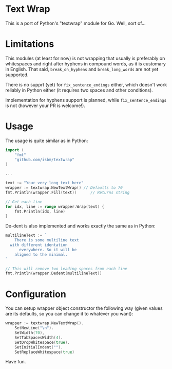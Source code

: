 # Text Wrap

This is a port of Python's "textwrap" module for Go. Well, sort of...

# Limitations

This modules (at least for now) is not wrapping that usually is
preferably on whitespaces and right after hyphens in compound words, 
as it is customary in English. That said, `break_on_hyphens` and
`break_long_words` are not yet supported.

There is no supprt (yet) for `fix_sentence_endings` either, which
doesn't work reliably in Python either (it requires two spaces and
other conditions).

Implementation for hyphens support is planned, while
`fix_sentence_endings` is not (however your PR is welcome!).

# Usage

The usage is quite similar as in Python:

```go
import (
	"fmt"
	"github.com/isbm/textwrap"
)

...

text := "Your very long text here"
wrapper := textwrap.NewTextWrap() // Defaults to 70
fmt.Println(wrapper.Fill(text))      // Returns string

// Get each line
for idx, line := range wrapper.Wrap(text) {
	fmt.Println(idx, line)
}

```

De-dent is also implemented and works exactly the same as in Python:

```go
multilineText := `
    There is some multiline text
  with different identation
      everywhere. So it will be
    aligned to the minimal.
`

// This will remove two leading spaces from each line
fmt.Println(wrapper.Dedent(multilineText))

```


# Configuration

You can setup wrapper object constructor the following way (given values are its
defaults, so you can change it to whatever you want):

```go
wrapper := textwrap.NewTextWrap().
	SetNewLine("\n").
	SetWidth(70),
	SetTabSpacesWidth(4).
	SetDropWhitespace(true).
	SetInitialIndent("").
	SetReplaceWhitespace(true)
```

Have fun.

